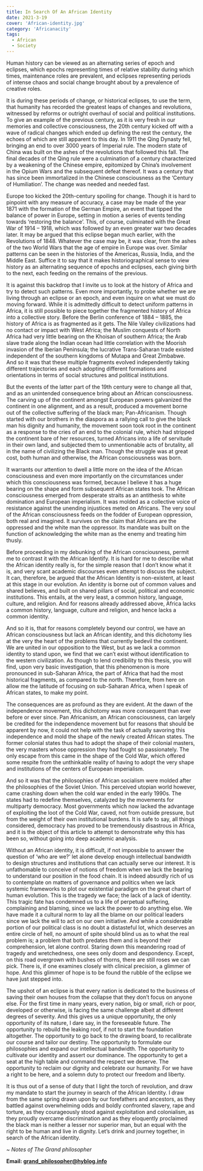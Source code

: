 ```yaml
---
title: In Search Of An African Identity
date: 2021-3-19
cover: 'African-identity.jpg'
category: 'Africanacity'
tags:
  - African
  - Society
---
```


Human history can be viewed as an alternating series of epoch and eclipses, which epochs representing times of relative stability during which times, maintenance roles are prevalent, and eclipses representing periods of intense chaos and social change brought about by a prevalence of creative roles.

It is during these periods of change, or historical eclipses, to use the term, that humanity has recorded the greatest leaps of changes and revolutions, witnessed by reforms or outright overhaul of social and political institutions. To give an example of the previous century, as it is very fresh in our memories and collective consciousness, the 20th century kicked off with a wave of radical changes which ended up defining the rest the century, the echoes of which are still apparent to this day. In 1911 the Qing Dynasty fell, bringing an end to over 3000 years of Imperial rule. The modern state of China was built on the ashes of the revolutions that followed this fall. The final decades of the Qing rule were a culmination of a century characterized by a weakening of the Chinese empire, epitomized by China’s involvement in the Opium Wars and the subsequent defeat thereof. It was a century that has since been immortalized in the Chinese consciousness as the ‘Century of Humiliation’. The change was needed and needed fast.

Europe too kicked the 20th-century spoiling for change. Though it is hard to pinpoint with any measure of accuracy, a case may be made of the year 1871 with the formation of the German Empire, an event that tipped the balance of power in Europe, setting in motion a series of events tending towards ‘restoring the balance’. This, of course, culminated with the Great War of 1914 – 1918, which was followed by an even greater war two decades later. It may be argued that this eclipse began much earlier, with the Revolutions of 1848. Whatever the case may be, it was clear, from the ashes of the two World Wars that the age of empire in Europe was over. Similar patterns can be seen in the histories of the Americas, Russia, India, and the Middle East. Suffice it to say that it makes historiographical sense to view history as an alternating sequence of epochs and eclipses, each giving birth to the next, each feeding on the remains of the previous.

It is against this backdrop that I invite us to look at the history of Africa and try to detect such patterns. Even more importantly, to probe whether we are living through an eclipse or an epoch, and even inquire on what we must do moving forward. While it is admittedly difficult to detect uniform patterns in Africa, it is still possible to piece together the fragmented history of Africa into a collective story. Before the Berlin conference of 1884 – 1885, the history of Africa is as fragmented as it gets. The Nile Valley civilizations had no contact or impact with West Africa; the Muslim conquests of North Africa had very little bearing on the Khoisan of southern Africa; the Arab slave trade along the Indian ocean had little correlation with the Moorish invasion of the Iberian Peninsula; the lucrative Trans-Saharan trade existed independent of the southern kingdoms of Mutapa and Great Zimbabwe. And so it was that these multiple fragments evolved independently taking different trajectories and each adopting different formations and orientations in terms of social structures and political institutions.

But the events of the latter part of the 19th century were to change all that, and as an unintended consequence bring about an African consciousness. The carving up of the continent amongst European powers galvanized the continent in one alignment, and as a result, produced a movement borne out of the collective suffering of the black man; Pan-Africanism. Though started with our brothers in the diaspora as a rallying call to give the black man his dignity and humanity, the movement soon took root in the continent as a response to the cries of an end to the colonial rule, which had stripped the continent bare of her resources, turned Africans into a life of servitude in their own land, and subjected them to unmentionable acts of brutality, all in the name of civilizing the Black man. Though the struggle was at great cost, both human and otherwise, the African consciousness was born.

It warrants our attention to dwell a little more on the idea of the African consciousness and even more importantly on the circumstances under which this consciousness was formed, because I believe it has a huge bearing on the shape and form subsequent African states took. The African consciousness emerged from desperate straits as an antithesis to white domination and European imperialism. It was molded as a collective voice of resistance against the unending injustices meted on Africans. The very soul of the African consciousness feeds on the fodder of European oppression, both real and imagined. It survives on the claim that Africans are the oppressed and the white man the oppressor. Its mandate was built on the function of acknowledging the white man as the enemy and treating him thusly.

Before proceeding in my debunking of the African consciousness, permit me to contrast it with the African Identify. It is hard for me to describe what the African identity really is, for the simple reason that I don’t know what it is, and very scant academic discourses even attempt to discuss the subject. It can, therefore, be argued that the African Identity is non-existent, at least at this stage in our evolution. An identity is borne out of common values and shared believes, and built on shared pillars of social, political and economic institutions. This entails, at the very least, a common history, language, culture, and religion. And for reasons already addressed above, Africa lacks a common history, language, culture and religion, and hence lacks a common identity.

And so it is, that for reasons completely beyond our control, we have an African consciousness but lack an African identity, and this dichotomy lies at the very the heart of the problems that currently bedevil the continent. We are united in our opposition to the West, but as we lack a common identity to stand upon, we find that we can’t exist without identification to the western civilization. As though to lend credibility to this thesis, you will find, upon very basic investigation, that this phenomenon is more pronounced in sub-Saharan Africa, the part of Africa that had the most historical fragments, as compared to the north. Therefore, from here on allow me the latitude of focusing on sub-Saharan Africa, when I speak of African states, to make my point.

The consequences are as profound as they are evident. At the dawn of the independence movement, this dichotomy was more consequent than ever before or ever since. Pan Africanism, an African consciousness, can largely be credited for the independence movement but for reasons that should be apparent by now, it could not help with the task of actually savoring this independence and mold the shape of the newly created African states. The former colonial states thus had to adopt the shape of their colonial masters, the very masters whose oppression they had fought so passionately. The only escape from this came in the shape of the Cold War, which offered some respite from the unthinkable reality of having to adopt the very shape and institutions of the centers of European imperialism.

And so it was that the philosophies of African socialism were molded after the philosophies of the Soviet Union. This perceived utopian world however, came crashing down when the cold war ended in the early 1990s. The states had to redefine themselves, catalyzed by the movements for multiparty democracy. Most governments which now lacked the advantage of exploiting the loot of the Cold War, caved, not from outside pressure, but from the weight of their own institutional burdens. It is safe to say, all things considered, democracy has proved to be tremendously disastrous in Africa, and it is the object of this article to attempt to demonstrate why this has been so, without going into deep academic analysis.

Without an African identity, it is difficult, if not impossible to answer the question of ‘who are we?’ let alone develop enough intellectual bandwidth to design structures and institutions that can actually serve our interest. It is unfathomable to conceive of notions of freedom when we lack the bearing to understand our position in the food chain. It is indeed absurdly rich of us to contemplate on matters of governance and politics when we lack systemic frameworks to plot our existential paradigm on the great chart of human evolution. This is the tragedy we face; the lack of a lack of identity. This tragic fate has condemned us to a life of perpetual suffering, complaining and blaming, since we lack the power to do anything else. We have made it a cultural norm to lay all the blame on our political leaders since we lack the will to act on our own initiative. And while a considerable portion of our political class is no doubt a distasteful lot, which deserves an entire circle of hell, no amount of spite should blind us as to what the real problem is; a problem that both predates them and is beyond their comprehension, let alone control. Staring down this meandering road of tragedy and wretchedness, one sees only doom and despondency. Except, on this road overgrown with bushes of thorns, there are still roses we can pick. There is, if one examines closely with clinical precision, a glimmer of hope. And this glimmer of hope is to be found the rubble of the eclipse we have just stepped into.

The upshot of an eclipse is that every nation is dedicated to the business of saving their own houses from the collapse that they don’t focus on anyone else. For the first time in many years, every nation, big or small, rich or poor, developed or otherwise, is facing the same challenge albeit at different degrees of severity. And this gives us a unique opportunity, the only opportunity of its nature, I dare say, in the foreseeable future. The opportunity to rebuild the leaking roof, if not to start the foundation altogether. The opportunity to go back to the drawing board, to recalibrate our course and tailor our destiny. The opportunity to formulate our philosophies and expand our intellectual bandwidth. The opportunity to cultivate our identity and assert our dominance. The opportunity to get a seat at the high table and command the respect we deserve. The opportunity to reclaim our dignity and celebrate our humanity. For we have a right to be here, and a solemn duty to protect our freedom and liberty.

It is thus out of a sense of duty that I light the torch of revolution, and draw my mandate to start the journey in search of the African Identity. I draw from the same spring drawn upon by our forefathers and ancestors, as they battled against overwhelming odds and boldly confronted slavery, rape and torture, as they courageously stood against exploitation and colonialism, as they proudly overcame discrimination and as they eloquently proclaimed the black man is neither a lesser nor superior man, but an equal with the right to be human and live in dignity. Let’s drink and journey together, in search of the African identity.

_~ Notes of The Grand philosopher_

**Email: [grand_philosopher@hyblog.info](mailto:grand_philosopher@hyblog.info)**

